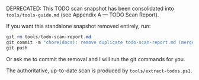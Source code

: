 DEPRECATED: This TODO scan snapshot has been consolidated into `tools/tools-guide.md` (see Appendix A — TODO Scan Report).

If you want this standalone snapshot removed entirely, run:

```powershell
git rm tools/todo-scan-report.md
git commit -m "chore(docs): remove duplicate todo-scan-report.md (merged into tools-guide.md)"
git push
```

Or ask me to commit the removal and I will run the git commands for you.

The authoritative, up-to-date scan is produced by `tools/extract-todos.ps1`.
